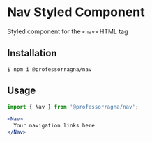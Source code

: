 # Nav Styled Component

Styled component for the `<nav>` HTML tag

## Installation

```
$ npm i @professorragna/nav
```

## Usage

```jsx
import { Nav } from '@professorragna/nav';

<Nav>
  Your navigation links here
</Nav>
```
